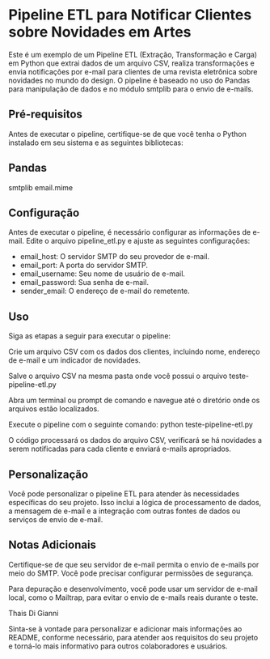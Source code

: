 # Pipeline ETL para Notificar Clientes sobre Novidades em Artes

Este é um exemplo de um Pipeline ETL (Extração, Transformação e Carga) em Python que extrai dados de um arquivo CSV, realiza transformações e envia notificações por e-mail para clientes de uma revista eletrônica sobre novidades no mundo do design. O pipeline é baseado no uso do Pandas para manipulação de dados e no módulo smtplib para o envio de e-mails.

## Pré-requisitos
Antes de executar o pipeline, certifique-se de que você tenha o Python instalado em seu sistema e as seguintes bibliotecas:

## Pandas
smtplib
email.mime

## Configuração
Antes de executar o pipeline, é necessário configurar as informações de e-mail. Edite o arquivo pipeline_etl.py e ajuste as seguintes configurações:

- email_host: O servidor SMTP do seu provedor de e-mail.
- email_port: A porta do servidor SMTP.
- email_username: Seu nome de usuário de e-mail.
- email_password: Sua senha de e-mail.
- sender_email: O endereço de e-mail do remetente.

## Uso

Siga as etapas a seguir para executar o pipeline:

Crie um arquivo CSV com os dados dos clientes, incluindo nome, endereço de e-mail e um indicador de novidades. 

Salve o arquivo CSV na mesma pasta onde você possui o arquivo teste-pipeline-etl.py

Abra um terminal ou prompt de comando e navegue até o diretório onde os arquivos estão localizados.

Execute o pipeline com o seguinte comando:
python teste-pipeline-etl.py

O código processará os dados do arquivo CSV, verificará se há novidades a serem notificadas para cada cliente e enviará e-mails apropriados.

## Personalização

Você pode personalizar o pipeline ETL para atender às necessidades específicas do seu projeto. Isso inclui a lógica de processamento de dados, a mensagem de e-mail e a integração com outras fontes de dados ou serviços de envio de e-mail.

## Notas Adicionais

Certifique-se de que seu servidor de e-mail permita o envio de e-mails por meio do SMTP. Você pode precisar configurar permissões de segurança.

Para depuração e desenvolvimento, você pode usar um servidor de e-mail local, como o Mailtrap, para evitar o envio de e-mails reais durante o teste.

Thais Di Gianni

Sinta-se à vontade para personalizar e adicionar mais informações ao README, conforme necessário, para atender aos requisitos do seu projeto e torná-lo mais informativo para outros colaboradores e usuários.
